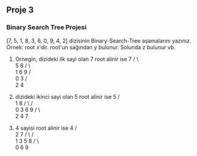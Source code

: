 ## Proje 3
### Binary Search Tree Projesi
[7, 5, 1, 8, 3, 6, 0, 9, 4, 2] dizisinin Binary-Search-Tree aşamalarını yazınız.
Örnek: root x'dir. root'un sağından y bulunur. Solunda z bulunur vb.

1. Ornegin, dizideki ilk sayi olan 7 root alinir ise
                7
               / \               
              5    8
             / \    \
            1   6    9
           / \
          0   3
             / \
            2   4  

2. dizideki ikinci sayi olan 5 root alinir ise
                5
              /   \
             1      8
            / \     /\
           0   3   6  9
              / \   \
             2   4   7

3. 4 sayisi root alinir ise
                4
              /   \
             2      7
            / \    /  \
           1   3   5   8
          /         \   \
         0           6   9

